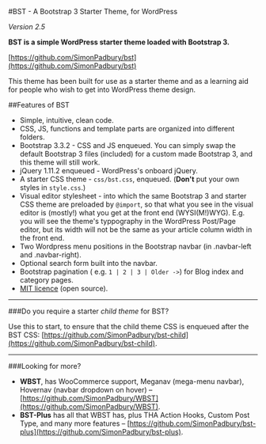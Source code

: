 #BST - A Bootstrap 3 Starter Theme, for WordPress

*Version 2.5*

**BST is a simple WordPress starter theme loaded with Bootstrap 3.**

[https://github.com/SimonPadbury/bst](https://github.com/SimonPadbury/bst)

This theme has been built for use as a starter theme and as a learning aid for people who wish to get into WordPress theme design.

##Features of BST

* Simple, intuitive, clean code.
* CSS, JS, functions and template parts are organized into different folders.
* Bootstrap 3.3.2 - CSS and JS enqueued. You can simply swap the default Bootstrap 3 files (included) for a custom made Bootstrap 3, and this theme will still work.
* jQuery 1.11.2 enqueued - WordPress's onboard jQuery.
* A starter CSS theme - `css/bst.css`, enqueued. (**Don't** put your own styles in `style.css`.)
* Visual editor stylesheet - into which the same Bootstrap 3 and starter CSS theme are preloaded by `@import`, so that what you see in the visual editor is (mostly!) what you get at the front end (WYSI(M!)WYG). E.g. you will see the theme's typpography in the WordPress Post/Page editor, but its width will not be the same as your article column width in the front end.
* Two Wordpress menu positions in the Bootstrap navbar (in .navbar-left and .navbar-right).
* Optional search form built into the navbar.
* Bootstrap pagination ( e.g. ` 1 | 2 | 3 | Older -> `) for Blog index and category pages.
* [MIT licence](http://opensource.org/licenses/MIT) (open source).

-----

###Do you require a starter *child theme* for BST? 

Use this to start, to ensure that the child theme CSS is enqueued after the BST CSS: 
[https://github.com/SimonPadbury/bst-child](https://github.com/SimonPadbury/bst-child).

-----

###Looking for more?

* **WBST**, has WooCommerce support, Meganav (mega-menu navbar), Hovernav (navbar dropdown on hover) – [https://github.com/SimonPadbury/WBST](https://github.com/SimonPadbury/WBST).
* **BST-Plus** has all that WBST has, plus THA Action Hooks, Custom Post Type, and many more features – [https://github.com/SimonPadbury/bst-plus](https://github.com/SimonPadbury/bst-plus).
